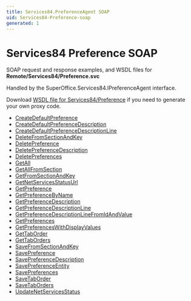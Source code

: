 ```yaml
---
title: Services84.PreferenceAgent SOAP
uid: Services84-Preference-soap
generated: 1
---
```


# Services84 Preference SOAP

SOAP request and response examples, and WSDL files for **Remote/Services84/Preference.svc**

Handled by the <see cref="T:SuperOffice.Services84.IPreferenceAgent">SuperOffice.Services84.IPreferenceAgent</see> interface.

Download [WSDL file for Services84/Preference](../Services84-Preference.md) if you need to generate your own proxy code.

* [CreateDefaultPreference](CreateDefaultPreference.md)
* [CreateDefaultPreferenceDescription](CreateDefaultPreferenceDescription.md)
* [CreateDefaultPreferenceDescriptionLine](CreateDefaultPreferenceDescriptionLine.md)
* [DeleteFromSectionAndKey](DeleteFromSectionAndKey.md)
* [DeletePreference](DeletePreference.md)
* [DeletePreferenceDescription](DeletePreferenceDescription.md)
* [DeletePreferences](DeletePreferences.md)
* [GetAll](GetAll.md)
* [GetAllFromSection](GetAllFromSection.md)
* [GetFromSectionAndKey](GetFromSectionAndKey.md)
* [GetNetServicesStatusUrl](GetNetServicesStatusUrl.md)
* [GetPreference](GetPreference.md)
* [GetPreferenceByName](GetPreferenceByName.md)
* [GetPreferenceDescription](GetPreferenceDescription.md)
* [GetPreferenceDescriptionLine](GetPreferenceDescriptionLine.md)
* [GetPreferenceDescriptionLineFromIdAndValue](GetPreferenceDescriptionLineFromIdAndValue.md)
* [GetPreferences](GetPreferences.md)
* [GetPreferencesWithDisplayValues](GetPreferencesWithDisplayValues.md)
* [GetTabOrder](GetTabOrder.md)
* [GetTabOrders](GetTabOrders.md)
* [SaveFromSectionAndKey](SaveFromSectionAndKey.md)
* [SavePreference](SavePreference.md)
* [SavePreferenceDescription](SavePreferenceDescription.md)
* [SavePreferenceEntity](SavePreferenceEntity.md)
* [SavePreferences](SavePreferences.md)
* [SaveTabOrder](SaveTabOrder.md)
* [SaveTabOrders](SaveTabOrders.md)
* [UpdateNetServicesStatus](UpdateNetServicesStatus.md)
